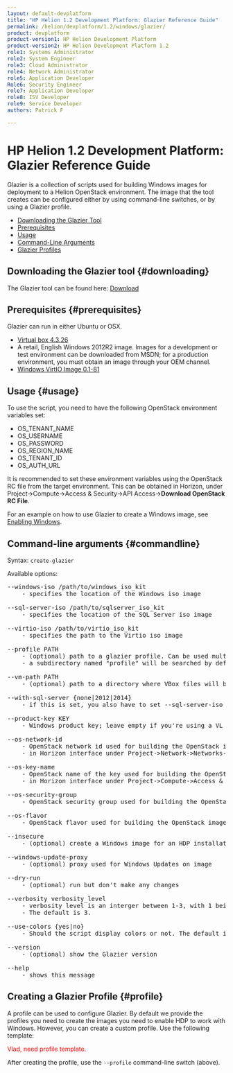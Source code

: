 ```yaml
---
layout: default-devplatform
title: "HP Helion 1.2 Development Platform: Glazier Reference Guide"
permalink: /helion/devplatform/1.2/windows/glazier/
product: devplatform
product-version1: HP Helion Development Platform
product-version2: HP Helion Development Platform 1.2
role1: Systems Administrator 
role2: System Engineer
role3: Cloud Administrator
role4: Network Administrator
role5: Application Developer
Role6: Security Engineer
role7: Application Developer 
role8: ISV Developer
role9: Service Developer
authors: Patrick F

---
```

<!--UNDER REVISION-->

# HP Helion 1.2 Development Platform: Glazier Reference Guide

Glazier is a collection of scripts used for building Windows images for deployment to a Helion OpenStack environment. The image that the tool creates can be configured either by using command-line switches, or by using a Glazier profile.

* [Downloading the Glazier Tool](#downloading)
* [Prerequisites](#prerequisites)
* [Usage](#usage)
* [Command-Line Arguments](#commandline)
* [Glazier Profiles](#profile)

## Downloading the Glazier tool {#downloading}

The Glazier tool can be found here: <a href="https://drive.google.com/a/hp.com/folderviewid=0By3HV5Aek7gYfjg3TUVGT1RxeGhhZTBvN2JBR3Y4UWZZWXkycEprUGhSc0J3a19XcHJaTXM&usp=sharing">Download</a>

## Prerequisites {#prerequisites}

Glazier can run in either Ubuntu or OSX.

* <a href="http://download.virtualbox.org/virtualbox/4.3.26/VirtualBox-4.3.26-98988-OSX.dmg">Virtual box 4.3.26</a>
* A retail, English Windows 2012R2 image. Images for a development or test environment can be downloaded from MSDN; for a production environment, you must obtain an image through your OEM channel.
* <a href="http://alt.fedoraproject.org/pub/alt/virtio-win/stable/virtio-win-0.1-81.iso">Windows VirtIO Image 0.1-81</a>

## Usage {#usage}

To use the script, you need to have the following OpenStack environment variables set:

* OS\_TENANT\_NAME
* OS\_USERNAME
* OS\_PASSWORD
* OS\_REGION\_NAME
* OS\_TENANT\_ID
* OS\_AUTH\_URL

It is recommended to set these environment variables using the OpenStack RC file from the target environment. This can be obtained in Horizon, under Project-&gt;Compute-&gt;Access & Security-&gt;API Access-&gt;**Download OpenStack RC File**.



For an example on how to use Glazier to create a Windows image, see <a href="/helion/devplatform/1.2/windows/enabling_windows">Enabling Windows</a>.

## Command-line arguments {#commandline}

Syntax: <code>create-glazier</code>

Available options:

<pre>
--windows-iso /path/to/windows_iso_kit      
    - specifies the location of the Windows iso image

--sql-server-iso /path/to/sqlserver_iso_kit 
    - specifies the location of the SQL Server iso image

--virtio-iso /path/to/virtio_iso_kit        
    - specifies the path to the Virtio iso image

--profile PATH                              
    - (optional) path to a glazier profile. Can be used multiple times. If not supplied, 
    - a subdirectory named "profile" will be searched by default, and all profiles found will be used. <span style="color:red">Is this accurate?</span>

--vm-path PATH                              
    - (optional) path to a directory where VBox files will be saved. The default is ~/.glazier

--with-sql-server {none|2012|2014}      
    - if this is set, you also have to set --sql-server-iso

--product-key KEY               
    - Windows product key; leave empty if you're using a VL Windows iso with a KMS server

--os-network-id
    - OpenStack network id used for building the OpenStack image. Can be found 
    - in Horizon interface under Project-&gt;Network-&gt;Networks-&gt;(network name)-&gt;ID

--os-key-name
    - OpenStack name of the key used for building the OpenStack image. Can be found
    - in Horizon interface under Project-&gt;Compute-&gt;Access & Security-&gt;Key Pairs

--os-security-group
    - OpenStack security group used for building the OpenStack image
 
--os-flavor
    - OpenStack flavor used for building the OpenStack image. Example: standard.medium

--insecure
	- (optional) create a Windows image for an HDP installation that doesn't have an HTTPS certificate

--windows-update-proxy
	- (optional) proxy used for Windows Updates on image
  
--dry-run                   
    - (optional) run but don't make any changes

--verbosity verbosity_level         
    - verbosity level is an interger between 1-3, with 1 being the least verbose and 3 being the most verbose. 
    - The default is 3.

--use-colors {yes|no}               
    - Should the script display colors or not. The default is yes.

--version
	- (optional) show the Glazier version

--help                      
    - shows this message
</pre>

## Creating a Glazier Profile {#profile}

A profile can be used to configure Glazier. By default we provide the profiles you need to create the images you need to enable HDP to work with Windows. However, you can create a custom profile. Use the following template:

<span style="color:red">Vlad, need profile template.</span>

After creating the profile, use the <code>--profile</code> command-line switch (above).

